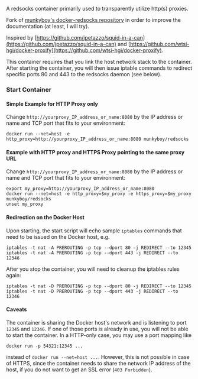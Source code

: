 A redsocks container primarily used to transparently utilize http(s) proxies.

Fork of [munkyboy's docker-redsocks repository](https://github.com/munkyboy/docker-redsocks) in order to improve the documentation (at least, I will try).

Inspired by [https://github.com/jpetazzo/squid-in-a-can](https://github.com/jpetazzo/squid-in-a-can) and
[https://github.com/wtsi-hgi/docker-proxify](https://github.com/wtsi-hgi/docker-proxify).

This container requires that you link the host network stack to the container.
After starting the container, you will then issue iptable commands to redirect
specific ports 80 and 443 to the redsocks daemon (see below).

### Start Container

#### Simple Example for HTTP Proxy only
Change `http://yourproxy_IP_address_or_name:8080` by the IP address or name and TCP port that fits to your environment:
```
docker run --net=host -e http_proxy=http://yourproxy_IP_address_or_name:8080 munkyboy/redsocks
```
#### Example with HTTP proxy and HTTPS Proxy pointing to the same proxy URL
Change `http://yourproxy_IP_address_or_name:8080` by the IP address or name and TCP port that fits to your environment:
```
export my_proxy=http://yourproxy_IP_address_or_name:8080
docker run --net=host -e http_proxy=$my_proxy -e https_proxy=$my_proxy munkyboy/redsocks
unset my_proxy
```

#### Redirection on the Docker Host
Upon starting, the start script will echo sample `iptables` commands that need to be issued on the Docker host, e.g. 
```
iptables -t nat -A PREROUTING -p tcp --dport 80 -j REDIRECT --to 12345
iptables -t nat -A PREROUTING -p tcp --dport 443 -j REDIRECT --to 12346
```
After you stop the container, you will need to cleanup the iptables rules again:
```
iptables -t nat -D PREROUTING -p tcp --dport 80 -j REDIRECT --to 12345
iptables -t nat -D PREROUTING -p tcp --dport 443 -j REDIRECT --to 12346
```

#### Caveats
The container is sharing the Docker host's network and is listening to port `12345` and `12346`. If one of those ports is already in use, you will not be able to start the container. In a HTTP-only case, you may use a port mapping like
```
docker run -p 54321:12345 ...
```
instead of `docker run --net=host ...`. However, this is not possible in case of HTTPS, since the container needs to share the network IP address of the host, if you do not want to get an SSL error (`403 Forbidden`).


